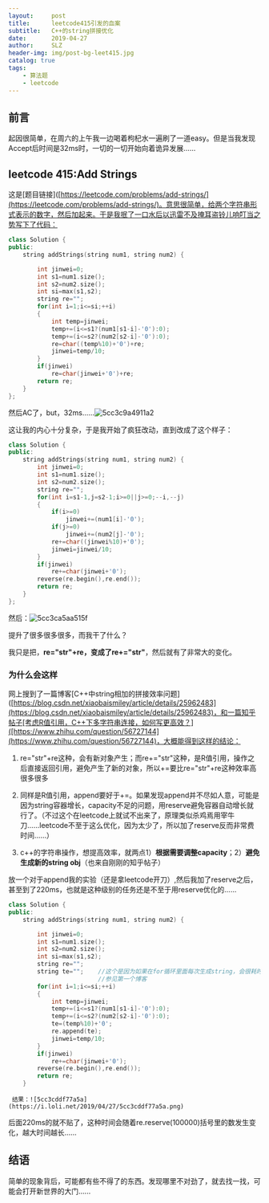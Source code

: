 ```yaml
---
layout:     post
title:      leetcode415引发的血案
subtitle:   C++的string拼接优化
date:       2019-04-27
author:     SLZ
header-img: img/post-bg-leet415.jpg
catalog: true
tags:
    - 算法题
    - leetcode
---
```


## 前言

起因很简单，在周六的上午我一边喝着枸杞水一遍刷了一道easy。但是当我发现Accept后时间是32ms时，一切的一切开始向着诡异发展......

## leetcode 415:Add Strings

这是[题目链接]([https://leetcode.com/problems/add-strings/](https://leetcode.com/problems/add-strings/)。意思很简单，给两个字符串形式表示的数字，然后加起来。于是我抿了一口水后以迅雷不及掩耳盗铃儿响叮当之势写下了代码：

```cpp
class Solution {
public:
    string addStrings(string num1, string num2) {

        int jinwei=0;
        int s1=num1.size();
        int s2=num2.size();
        int si=max(s1,s2);
        string re="";
        for(int i=1;i<=si;++i)
        {
            int temp=jinwei;
            temp+=(i<=s1?(num1[s1-i]-'0'):0);
            temp+=(i<=s2?(num2[s2-i]-'0'):0);
            re=char((temp%10)+'0')+re;
            jinwei=temp/10;
        }
        if(jinwei)
            re=char(jinwei+'0')+re;
        return re;
    }
};
```

然后AC了，but，32ms......![5cc3c9a4911a2](https://i.loli.net/2019/04/27/5cc3c9a4911a2.png)

这让我的内心十分复杂，于是我开始了疯狂改动，直到改成了这个样子：

```cpp
class Solution {
public:
    string addStrings(string num1, string num2) {
        int jinwei=0;
        int s1=num1.size();
        int s2=num2.size();
        string re="";
        for(int i=s1-1,j=s2-1;i>=0||j>=0;--i,--j)
        {
            if(i>=0)
                jinwei+=(num1[i]-'0');
            if(j>=0)
                jinwei+=(num2[j]-'0');
            re+=char((jinwei%10)+'0');
            jinwei=jinwei/10;
        }
        if(jinwei)
            re+=char(jinwei+'0');
        reverse(re.begin(),re.end());
        return re;
    }
};
```

然后：![5cc3ca5aa515f](https://i.loli.net/2019/04/27/5cc3ca5aa515f.png)

提升了很多很多很多，而我干了什么？

我只是把，**re="str"+re，变成了re+="str"**，然后就有了非常大的变化。

### 为什么会这样

网上搜到了一篇博客[C++中string相加的拼接效率问题]([https://blog.csdn.net/xiaobaismiley/article/details/25962483](https://blog.csdn.net/xiaobaismiley/article/details/25962483)，和一篇知乎帖子[考虑R值引用，C++下多字符串连接，如何写更高效？]([https://www.zhihu.com/question/56727144](https://www.zhihu.com/question/56727144)，大概能得到这样的结论：

1. re="str"+re这种，会有新对象产生；而re+="str"这种，是R值引用，操作之后直接返回引用，避免产生了新的对象，所以+=要比re="str"+re这种效率高很多很多

2. 同样是R值引用，append要好于+=。如果发现append并不尽如人意，可能是因为string容器增长，capacity不足的问题，用reserve避免容器自动增长就行了。（不过这个在leetcode上就试不出来了，原理类似杀鸡焉用宰牛刀......leetcode不至于这么优化，因为太少了，所以加了reserve反而非常费时间......）

3. c++的字符串操作，想提高效率，就两点1）**根据需要调整capacity**；2）**避免生成新的string obj**（也来自刚刚的知乎帖子）

放一个对于append我的实验（还是拿leetcode开刀）,然后我加了reserve之后，甚至到了220ms，也就是这种级别的任务还是不至于用reserve优化的......

```cpp
class Solution {
public:
    string addStrings(string num1, string num2) {

        int jinwei=0;
        int s1=num1.size();
        int s2=num2.size();
        int si=max(s1,s2);
        string re="";
        string te="";    //这个是因为如果在for循环里面每次生成string，会很耗时间。
                         //参见第一个博客
        for(int i=1;i<=si;++i)
        {
            int temp=jinwei;
            temp+=(i<=s1?(num1[s1-i]-'0'):0);
            temp+=(i<=s2?(num2[s2-i]-'0'):0);
            te=(temp%10)+'0';
            re.append(te);
            jinwei=temp/10;
        }
        if(jinwei)
            re+=char(jinwei+'0');
        reverse(re.begin(),re.end());
        return re;
    }
```

     结果：![5cc3cddf77a5a](https://i.loli.net/2019/04/27/5cc3cddf77a5a.png)

后面220ms的就不贴了，这种时间会随着re.reserve(100000)括号里的数发生变化，越大时间越长......

## 结语

简单的现象背后，可能都有些不得了的东西。发现哪里不对劲了，就去找一找，可能会打开新世界的大门......
